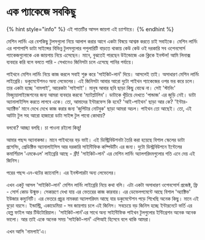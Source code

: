 # এক প্যাকেজে সবকিছু

{% hint style="info" %}
এই পাতাটির আসল জায়গা এই চ্যাপ্টারে। 
{% endhint %}

মেশিন লার্নিং এর বেশকিছু টুলসগুলো নিয়ে আলাপ করার আগে একটা বিষয়ে আশ্বস্ত করতে চাই সবাইকে। মেশিন লার্নিং এর পাশাপাশি ডাটা সাইন্সের বিভিন্ন টুলসগুলোর পপুলারিটি বাড়তে থাকায় কেউ কেউ ওই দরকারি সব ওপেনসোর্স প্যাকেজগুলোকে এক জায়গায় নিয়ে এসেছেন। মানে, বুঝতেই পারছেন উইন্ডোজে এক ক্লিকে ইনস্টল! আমি লিনাক্স ব্যবহার করি বলে বলতে পারি - সেখানেও জিনিসটা চলে এসেছে পানির পর্যায়ে। 

পাইথনে মেশিন লার্নিং নিয়ে কাজ করলে সবাই শুরু করে 'সাইকিট-লার্ন' দিয়ে। আসলেই তাই। অসাধারণ মেশিন লার্নিং লাইব্রেরি। ডকুমেন্টেশনও অন্য লেভেলের। এই জিনিসটা আবার আরো দুটো পাইথন প্যাকেজের ওপর ভর করে চলে। তার একটা হচ্ছে 'নামপাই', আরেকটা 'সাইপাই'। মানুষ আবার ছবি ছাড়া কিছু বোঝে না। সেই 'স্টানিং' ভিজ্যুয়ালাইজেশনের জন্য আমরা ব্যবহার করবো 'ম্যাটপ্লটলিব'। ডাটাকে খুঁচিয়ে দেখতে 'পান্ডাজ' এর জুড়ি নেই। ডাটা অ্যানালাইসিস করতে লাগবে একে। তো, আমাদের ইন্টারফেস কি হবে? 'আই-পাইথন' ছাড়া আর কে? 'ইন্টার-অ্যাক্টিভ' মানে দেখে দেখে কাজ করার জন্য 'জুপিটার নোটবুক' ছাড়া আমরা অচল। পাইথন তো আছেই। তো, এই আটটা টুল সহ আরো হাজারো ডাটা সাইন্স টুল পাবো কোথায়? 

বলবো? আচ্ছা বলছি। চা পাওনা রইলো কিন্তু! 

আমার পছন্দ অ্যানাকন্ডা। মানে পাইথনের বড় ভাই। এই ডিস্ট্রিবিউশনটা তৈরি করা হয়েছে বিশাল স্কেলের ডাটা প্রসেসিং, প্রেডিক্টিভ অ্যানালাইসিস আর দরকারি সাইন্টিফিক কম্পিউটিং এর জন্য। দুটো ডিস্ট্রবিউশনে ইন্টেলের কমার্শিয়াল 'এমকেএল' লাইব্রেরি আছে - ফ্রী! 'সাইকিট-লার্ন' এর মেশিন লার্নিং অ্যালগরিদমগুলোর গতি এনে দেয় এই জিনিস। 

পরের পছন্দ এন-থটের ক্যানোপি। এর ইনস্টলারটা অন্য লেভেলের। 

এখন একটু আসল 'সাইকিট-লার্ন' মেশিন লার্নিং লাইব্রেরি নিয়ে কথা বলি। এটা একটা অসাধারণ ওপেনসোর্স প্রজেক্ট, ফ্রি - সোর্স কোড উন্মুক্ত। সেকারণে দেখা যায় এর ভেতরের কাজ কারবার। এর ডেভেলপমেন্টে আছে বিশাল 'অ্যাক্টিভ' ইউজার কম্যুনিটি। এর ভেতরে প্রচুর নামকরা অ্যালগরিদম আছে যার ডকুমেন্টেশন পড়ে শিখেছি অনেক কিছু। মানে এই বুড়ো বয়সে। ইন্ডাস্ট্রি, একাডেমিয়া - সব জায়গায় চলে এই জিনিস। সবচেয়ে বড় জিনিস হচ্ছে ইন্টারনেটে ভর্তি এর হেল্প ফাইল আর টিউটোরিয়াল। 'সাইকিট-লার্ন'এর সাথে অন্য সাইন্টিফিক পাইথন টুলগুলোর ইন্টিগ্রেশন অনেক অনেক ভালো। আর তাই একে অনেক সময় 'সাইকিট-লার্ন' এপিআই হিসেবে বলে থাকি আমরা। 

এখন আসি 'নামপাই'এ। 

